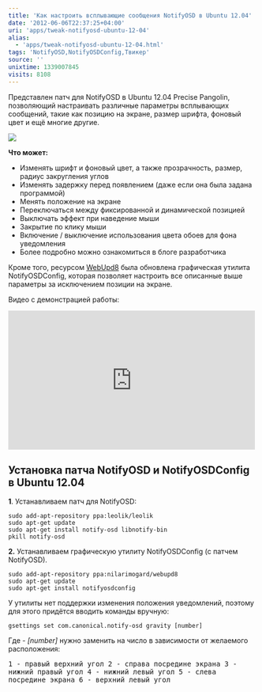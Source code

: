 ```yaml
---
title: 'Как настроить всплывающие сообщения NotifyOSD в Ubuntu 12.04'
date: '2012-06-06T22:37:25+04:00'
uri: 'apps/tweak-notifyosd-ubuntu-12-04'
alias: 
  - 'apps/tweak-notifyosd-ubuntu-12-04.html'
tags: 'NotifyOSD,NotifyOSDConfig,Твикер'
source: ''
unixtime: 1339007845
visits: 8108
---
```

Представлен патч для NotifyOSD в Ubuntu 12.04 Precise Pangolin, позволяющий настраивать различные параметры всплывающих сообщений, такие как позицию на экране, размер шрифта, фоновый цвет и ещё многие другие.

 [![](img/2012/06/06/22-00/notify-osd-7345822908-o.jpg)](img/2012/06/06/22-00/notify-osd-7345822908-o.jpg) 

**Что может:**

*   Изменять шрифт и фоновый цвет, а также прозрачность, размер, радиус закругления углов
*   Изменять задержку перед появлением (даже если она была задана программой)
*   Менять положение на экране
*   Переключаться между фиксированной и динамической позицией
*   Выключать эффект при наведение мыши
*   Закрытие по клику мыши
*   Включение / выключение использования цвета обоев для фона уведомления
*   Более подробно можно ознакомиться в блоге разработчика

Кроме того, ресурсом [WebUpd8](http://www.webupd8.org/2012/06/closable-movable-notifyosd.html) была обновлена графическая утилита NotifyOSDConfig, которая позволяет настроить все описанные выше параметры за исключением позиции на экране.

Видео с демонстрацией работы:

<iframe src="http://www.youtube.com/embed/1CAWU18JkjE" frameborder="0" width="500" height="281"></iframe>

## Установка патча NotifyOSD и NotifyOSDConfig в Ubuntu 12.04

**1**. Устанавливаем патч для NotifyOSD:

```
sudo add-apt-repository ppa:leolik/leolik
sudo apt-get update
sudo apt-get install notify-osd libnotify-bin
pkill notify-osd
```

**2.** Устанавливаем графическую утилиту NotifyOSDConfig (с патчем NotifyOSD).

```
sudo add-apt-repository ppa:nilarimogard/webupd8
sudo apt-get update
sudo apt-get install notifyosdconfig
```

У утилиты нет поддержки изменения положения уведомлений, поэтому для этого придётся вводить команды вручную:

```
gsettings set com.canonical.notify-osd gravity [number]
```

Где - *\[number\]* нужно заменить на число в зависимости от желаемого расположения:

 <samp> 1 - правый верхний угол
 2 - справа посредине экрана
 3 - нижний правый угол
 4 - нижний левый угол
 5 - слева посредине экрана
 6 - верхний левый угол</samp>
